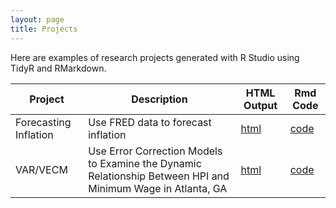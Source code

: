 ```yaml
---
layout: page
title: Projects
---
```


Here are examples of research projects generated with R Studio using TidyR and RMarkdown.

Project | Description | HTML Output | Rmd Code
--- | --- | --- | ---
Forecasting Inflation | Use FRED data to forecast inflation | [html](https://abigailtmorgan.github.io/Forecasting-Inflation/) | [code](https://github.com/abigailtmorgan/Forecasting-Inflation)
VAR/VECM | Use Error Correction Models to Examine the Dynamic Relationship Between HPI and Minimum Wage in Atlanta, GA | [html](https://abigailtmorgan.github.io/VAR-VECM-Project/) | [code](https://github.com/abigailtmorgan/VAR-VECM-Project)
